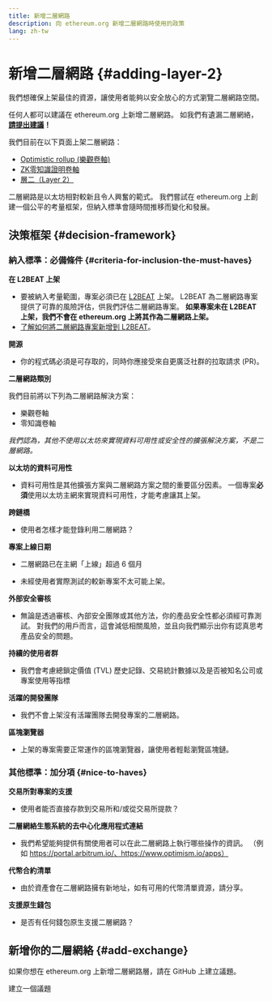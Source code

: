 ```yaml
---
title: 新增二層網路
description: 向 ethereum.org 新增二層網路時使用的政策
lang: zh-tw
---
```


# 新增二層網路 {#adding-layer-2}

我們想確保上架最佳的資源，讓使用者能夠以安全放心的方式瀏覽二層網路空間。

任何人都可以建議在 ethereum.org 上新增二層網路。 如我們有遺漏二層網絡，**[請提出建議](https://github.com/ethereum/ethereum-org-website/issues/new?assignees=&labels=feature+%3Asparkles%3A%2Ccontent+%3Afountain_pen%3A&template=suggest_layer2.yaml)！**

我們目前在以下頁面上架二層網路：

- [Optimistic rollup (樂觀卷軸)](/developers/docs/scaling/optimistic-rollups/)
- [ZK零知識證明卷軸](/developers/docs/scaling/zk-rollups/)
- [層二（Layer 2）](/layer-2/)

二層網路是以太坊相對較新且令人興奮的範式。 我們嘗試在 ethereum.org 上創建一個公平的考量框架，但納入標準會隨時間推移而變化和發展。

## 決策框架 {#decision-framework}

### 納入標準：必備條件 {#criteria-for-inclusion-the-must-haves}

**在 L2BEAT 上架**

- 要被納入考量範圍，專案必須已在 [L2BEAT](https://l2beat.com) 上架。 L2BEAT 為二層網路專案提供了可靠的風險評估，供我們評估二層網路專案。 **如果專案未在 L2BEAT 上架，我們不會在 ethereum.org 上將其作為二層網路上架。**
- [了解如何將二層網路專案新增到 L2BEAT](https://github.com/l2beat/l2beat/blob/master/CONTRIBUTING.md)。

**開源**

- 你的程式碼必須是可存取的，同時你應接受來自更廣泛社群的拉取請求 (PR)。

**二層網路類別**

我們目前將以下列為二層網路解決方案：

- 樂觀卷軸
- 零知識卷軸

_我們認為，其他不使用以太坊來實現資料可用性或安全性的擴張解決方案，不是二層網路。_

**以太坊的資料可用性**

- 資料可用性是其他擴張方案與二層網路方案之間的重要區分因素。 一個專案**必須**使用以太坊主網來實現資料可用性，才能考慮讓其上架。

**跨鏈橋**

- 使用者怎樣才能登錄利用二層網路？

**專案上線日期**

- 二層網路已在主網「上線」超過 6 個月

- 未經使用者實際測試的較新專案不太可能上架。

**外部安全審核**

- 無論是透過審核、內部安全團隊或其他方法，你的產品安全性都必須經可靠測試。 對我們的用戶而言，這會減低相關風險，並且向我們顯示出你有認真思考產品安全的問題。

**持續的使用者群**

- 我們會考慮總鎖定價值 (TVL) 歷史記錄、交易統計數據以及是否被知名公司或專案使用等指標

**活躍的開發團隊**

- 我們不會上架沒有活躍團隊去開發專案的二層網路。

**區塊瀏覽器**

- 上架的專案需要正常運作的區塊瀏覽器，讓使用者輕鬆瀏覽區塊鏈。

### 其他標準：加分項 {#nice-to-haves}

**交易所對專案的支援**

- 使用者能否直接存款到交易所和/或從交易所提款？

**二層網絡生態系統的去中心化應用程式連結**

- 我們希望能夠提供有關使用者可以在此二層網路上執行哪些操作的資訊。 （例如 https://portal.arbitrum.io/、https://www.optimism.io/apps）

**代幣合約清單**

- 由於資產會在二層網路擁有新地址，如有可用的代幣清單資源，請分享。

**支援原生錢包**

- 是否有任何錢包原生支援二層網路？

## 新增你的二層網絡 {#add-exchange}

如果你想在 ethereum.org 上新增二層網路層，請在 GitHub 上建立議題。

<ButtonLink href="https://github.com/ethereum/ethereum-org-website/issues/new?assignees=&labels=feature+%3Asparkles%3A%2Ccontent+%3Afountain_pen%3A&template=suggest_layer2.yaml">
  建立一個議題
</ButtonLink>
